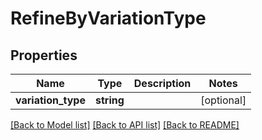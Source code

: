 # RefineByVariationType

## Properties
Name | Type | Description | Notes
------------ | ------------- | ------------- | -------------
**variation_type** | **string** |  | [optional] 

[[Back to Model list]](../README.md#documentation-for-models) [[Back to API list]](../README.md#documentation-for-api-endpoints) [[Back to README]](../README.md)


